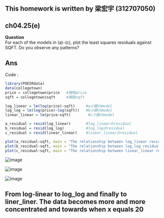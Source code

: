
## This homework is written by 梁宏宇 (312707050)

## ch04.25(e)

**Question** \
For each of the models in (a)-(c), plot the least squares residuals against SQFT. Do you observe any patterns?

## Ans 

Code :

``` r
library(POE5Rdata)
data(collegetown)
price = collegetown$price   #擷取price
sqft = collegetown$sqft     #擷取sqft

log_linear = lm(log(price)~sqft)     #a小題のmodel
log_log = lm(log(price)~log(sqft))   #b小題のmodel
linear_linear = lm(price~sqft)        #c小題のmodel  

a_residual = resid(log_linear)       #log_linearのresidual
b_residual = resid(log_log)          #log_logのresidual
c_residual = resid(linear_linear)    #linear_linearのresidual

plot(a_residual~sqft, main = "The relationship between log_linear residual and sqft")
plot(b_residual~sqft, main = "The relationship between log_log residual and sqft")
plot(c_residual~sqft, main = "The relationship between linear_linear residual and sqft")

```



![image](https://github.com/HWTeng-Course/202402-Financial-Econometrics/assets/127933479/4f3dbebd-9753-4390-a55c-bb4b0cde0131)



![image](https://github.com/HWTeng-Course/202402-Financial-Econometrics/assets/127933479/36be4db4-99c9-4844-b5b7-b6a63723840f)



![image](https://github.com/HWTeng-Course/202402-Financial-Econometrics/assets/127933479/a8fd7f80-0f23-4d30-94f0-36c693f4010f)




## From log-linear to log_log and finally to liner_liner. The data becomes more and more concentrated and towards when x equals 20


